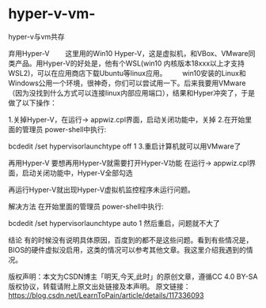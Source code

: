 # hyper-v-vm-
hyper-v与vm共存

弃用Hyper-V
  这里用的Win10 Hyper-V，这是虚拟机，和VBox、VMware同类产品。用Hyper-V的好处是，他有个WSL(win10 内核版本18xxx以上才支持WSL2)，可以在应用商店下载Ubuntu等linux应用。
  win10安装的Linux和Windows公用一个环境，很神奇，你们可以尝试用一下。后来我要用VMware（因为没找到什么方式可以连接linux内部应用端口），结果和Hyper冲突了，于是做了以下操作：

1.关掉Hyper-V，在运行-> appwiz.cpl界面，启动关闭功能中，关掉
2.在开始里面的管理员 power-shell中执行:

bcdedit /set hypervisorlaunchtype off
1
3.重启计算机就可以用VMware了

再用Hyper-V
要想再用Hyper-V就需要打开Hyper-V功能
在运行-> appwiz.cpl界面，启动关闭功能中，Hyper-V全部勾选

再运行Hyper-V就出现Hyper-V虚拟机监控程序未运行问题。

解决方法
在开始里面的管理员 power-shell中执行:

bcdedit /set hypervisorlaunchtype auto
1
然后重启，问题就不大了

结论
有的时候没有说明具体原因，百度到的都不是这些问题。看到有些情况是，BIOS的硬件虚拟没启用，这类的情况可以参考其他文章。我这里介绍我遇到的情况。


版权声明：本文为CSDN博主「明天,今天,此时」的原创文章，遵循CC 4.0 BY-SA版权协议，转载请附上原文出处链接及本声明。
原文链接：https://blog.csdn.net/LearnToPain/article/details/117336093
